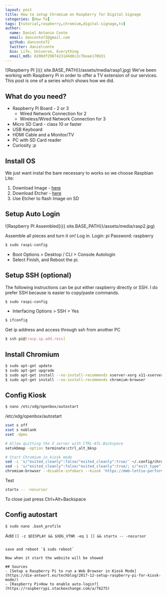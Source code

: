 ```yaml
---
layout: post
title: How to setup Chromium on Raspberry for Digital Signage
categories: [How To]
tags: [tutorial,raspberry,chromium,digital-signage,tv]
author:
  name: Daniel Antonio Conte
  email: danconte72@gmail.com
  github: danconte72
  twitter: danielconte
  bio: Life, Universe, Everything
  email_md5: 8200df29874231d4d8c2c7beae170b31
---
```

![Raspberry PI ]({{ site.BASE_PATH}}/assets/media/rasp1.jpg)
We’ve been working with Raspberry Pi in order to offer a TV extension of our services.
This post is one of a series which shows how we did.

## What do you need? ##

- Raspberry Pi Board - 2 or 3
  - Wired Network Connection for 2
  - Wireless/Wired Network Connection for 3
- Micro SD Card - class 10 or faster
- USB Keyboard
- HDMI Cable and a Monitor/TV
- PC with SD Card reader
- Curiosity :p

## Install OS ##

We just want instal the bare necessary to works so we choose Raspbian Lite:
1. Download Image - [here](https://www.raspberrypi.org/downloads/raspbian/)
2. Download Etcher - [here](https://www.balena.io/etcher/)
3. Use Etcher to flash Image on SD

## Setup Auto Login ##

![Raspberry PI Assembled]({{ site.BASE_PATH}}/assets/media/rasp2.jpg)

Assemble all pieces and turn it on!
Log in.
Login: pi 
Password: raspberry
```bash
$ sudo raspi-config
```
- Boot Options > Desktop / CLI > Console Autologin 
- Select Finish, and Reboot the pi.

## Setup SSH (optional) ##

The following instructions can be put either raspberry directly or SSH. I do prefer SSH because is easier to copy/paste commands.
```bash
$ sudo raspi-config
```
- Interfacing Options > SSH > Yes  

```bash
$ ifconfig
```
Get ip address and access through ssh from another PC 
```bash
$ ssh pi@[rasp.ip.add.ress]
```

## Install Chromium ##
```bash
$ sudo apt-get update
$ sudo apt-get upgrade
$ sudo apt-get install --no-install-recommends xserver-xorg x11-xserver-utils xinit openbox
$ sudo apt-get install --no-install-recommends chromium-browser
```

## Config Kiosk ##
```bash
$ nano /etc/xdg/openbox/autostart
```
/etc/xdg/openbox/autostart
```bash
xset s off
xset s noblank
xset -dpms

# Allow quitting the X server with CTRL-ATL-Backspace
setxkbmap -option terminate:ctrl_alt_bksp

# Start Chromium in kiosk mode
sed -i 's/"exited_cleanly":false/"exited_cleanly":true/' ~/.config/chromium/'Local State'
sed -i 's/"exited_cleanly":false/"exited_cleanly":true/; s/"exit_type":"[^"]\+"/"exit_type":"Normal"/' ~/.config/chromium/Default/Preferences
chromium-browser --disable-infobars --kiosk 'https://mmb-lottie-performance.stackblitz.io/'
```
Test
```bash
startx -- -nocursor
```
To close just press Ctrl+Alt+Backspace
## Config autostart ##
```bash
$ sudo nano .bash_profile
```
Add `[[ -z $DISPLAY && $XDG_VTNR -eq 1 ]] && startx -- -nocursor`
```

save and reboot `$ sudo reboot`

Now when it start the website will be showed

## Sources
- [Setup a Raspberry Pi to run a Web Browser in Kiosk Mode](https://die-antwort.eu/techblog/2017-12-setup-raspberry-pi-for-kiosk-mode/)
- [Raspberry Pi>How to enable auto-login?](https://raspberrypi.stackexchange.com/a/76275)
